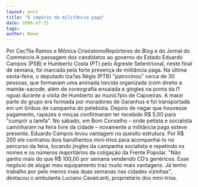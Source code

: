 ```yaml
---
layout: post
title: "O império da militância paga"
date: 2006-07-31
tags: 
author: None
---
```

Por Cec?lia Ramos e Mônica CrisóstomoRepórteres do Blog e do Jornal do Commercio
A passagem dos candidatos ao governo do Estado Eduardo Campos (PSB) e Humberto Costa (PT) pelo Agreste Setentrional, neste final de semana, foi marcada pela forte presença de militância paga. 
Na última sexta-feira, o deputado Iza?as Régis (PTB) \"patrocinou\" cerca de 30 pessoas, que formavam uma animada torcida organizada (com direito a mamãe-sacode, além de coreografia ensaiada e gingles na ponta da l?ngua) durante a visita de Humberto ao munic?pio de Capoeiras. 
A maior parte do grupo era formada por moradores de Garanhus e foi transportada em um ônibus de campanha do petebista. Depois de negar que houvesse pagamento, rapazes e moças confirmaram ter recebido R$ 5,00 para \"cumprir a tarefa\". 
No sábado, em Bom Conselho – onde petista e socialista caminharam na feira livre da cidade – novamente a militância paga esteve presente. Eduardo Campos levou vantagem no quesito estrutura. 
Por R$ 200 ele contratou dois barulhentos mini-trios para acompanhá-lo no percurso da feira, tocando jingles da campanha socialista e repetindo os nomes e os números majoritários da coligação da Frente Popular. 
\"Não ganho mais do que R$ 100,00 por semana vendendo CD’s genéricos. Esse negócio de alugar meu equipamento traz muito mais vantagens. Já tenho trabalho por pelo menos mais duas semanas nas cidades vizinhas\", destacou o ambulante Luciano Cavalcanti, proprietário dos mini-trios.  